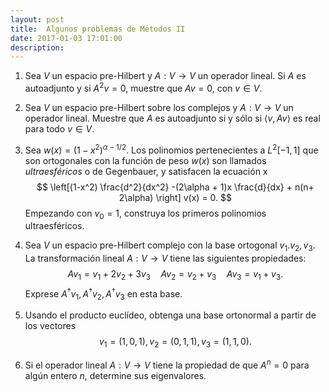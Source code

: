 ```yaml
---
layout: post
title:  Algunos problemas de Métodos II
date: 2017-01-03 17:01:00
description: 
---
```




1. Sea $V$ un espacio pre-Hilbert y $A:V\rightarrow V$ un operador lineal. Si $A$ es autoadjunto y si $A^2 v = 0$, muestre que $A v = 0$, con $v\in V$. 

2. Sea $V$ un espacio pre-Hilbert sobre los complejos y $A:V\rightarrow V$ un operador lineal. Muestre que $A$ es autoadjunto si y sólo si $\langle v, A v \rangle$ es real para todo $v\in V$.

3. Sea $w(x) = (1 − x^2)^{\alpha - 1/2}$. Los polinomios pertenecientes a $L^2[-1,1]$ que son ortogonales con la función de peso $w(x)$ son llamados *ultraesféricos* o de Gegenbauer, y satisfacen la ecuación  x 
$$
\left[(1-x^2) \frac{d^2}{dx^2}  -(2\alpha + 1)x \frac{d}{dx} + n(n+ 2\alpha) \right] v(x) = 0. 
$$
Empezando con $v_0 = 1$, construya los primeros polinomios ultraesféricos.

4. Sea $V$ un espacio pre-Hilbert complejo con la base ortogonal $v_1. v_2, v_3$. La transformación lineal $A:V\rightarrow V$ tiene las siguientes propiedades: 
$$ A v_1 = v_1 + 2 v_2 + 3 v_3\quad Av_2 = v_2 + v_3 \quad A v_3 = v_1 + v_3.$$
Exprese $A^\dagger v_1, A^\dagger v_2, A^\dagger v_3$ en esta base. 
5. Usando el producto euclídeo, obtenga una base ortonormal a partir de los vectores 
$$v_1 = (1,0,1), v_2 =(0,1,1), v_3 = (1,1,0) .$$
6. Si el operador lineal $A:V\rightarrow V$ tiene la propiedad de que $A^n = 0$ para algún entero $n$, determine sus eigenvalores. 
